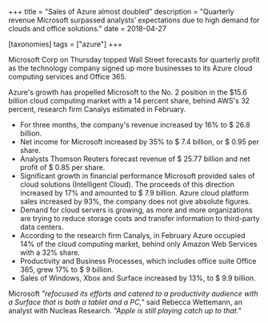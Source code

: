 +++
title = "Sales of Azure almost doubled"
description = "Quarterly revenue Microsoft surpassed analysts’ expectations due to high demand for clouds and office solutions."
date = 2018-04-27

[taxonomies]
tags = ["azure"]
+++

Microsoft Corp on Thursday topped Wall Street forecasts for quarterly
profit as the technology company signed up more businesses to its Azure
cloud computing services and Office 365.

Azure's growth has propelled Microsoft to the No. 2 position in the
\$15.6 billion cloud computing market with a 14 percent share, behind
AWS's 32 percent, research firm Canalys estimated in February.

-   For three months, the company's revenue increased by 16% to \$ 26.8
    billion.
-   Net income for Microsoft increased by 35% to \$ 7.4 billion, or \$
    0.95 per share.
-   Analysts Thomson Reuters forecast revenue of \$ 25.77 billion and
    net profit of \$ 0.85 per share.
-   Significant growth in financial performance Microsoft provided sales
    of cloud solutions (Intelligent Cloud). The proceeds of this
    direction increased by 17% and amounted to \$ 7.9 billion. Azure
    cloud platform sales increased by 93%, the company does not give
    absolute figures.
-   Demand for cloud servers is growing, as more and more organizations
    are trying to reduce storage costs and transfer information to
    third-party data centers.
-   According to the research firm Canalys, in February Azure occupied
    14% of the cloud computing market, behind only Amazon Web Services
    with a 32% share.
-   Productivity and Business Processes, which includes office suite
    Office 365, grew 17% to \$ 9 billion.
-   Sales of Windows, Xbox and Surface increased by 13%, to \$ 9.9
    billion.

Microsoft *"refocused its efforts and catered to a productivity audience
with a Surface that is both a tablet and a PC,"* said Rebecca Wettemann,
an analyst with Nucleas Research. *"Apple is still playing catch up to
that."*